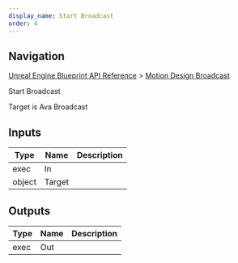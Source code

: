 ```yaml
---
display_name: Start Broadcast
order: 4
---
```

## Navigation

[Unreal Engine Blueprint API Reference](https://dev.epicgames.com/documentation/en-us/unreal-engine/BlueprintAPI) > [Motion Design Broadcast](https://dev.epicgames.com/documentation/en-us/unreal-engine/BlueprintAPI/MotionDesignBroadcast)

Start Broadcast

Target is Ava Broadcast

## Inputs

| Type | Name | Description |
| --- | --- | --- |
| exec | In |  |
| object | Target |  |

## Outputs

| Type | Name | Description |
| --- | --- | --- |
| exec | Out |  |
